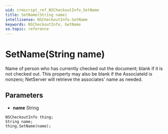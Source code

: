 ```yaml
---
uid: crmscript_ref_NSCheckoutInfo_SetName
title: SetName(String name)
intellisense: NSCheckoutInfo.SetName
keywords: NSCheckoutInfo, GetName
so.topic: reference
---
```


# SetName(String name)

Name of person who has currently checked out the document; blank if it is not checked out. This property may also be blank if the AssociateId is nonzero; NetServer will retrieve the associates' name as needed.

## Parameters

* **name** String

```crmscript
NSCheckoutInfo thing;
String name;
thing.SetName(name);
```

